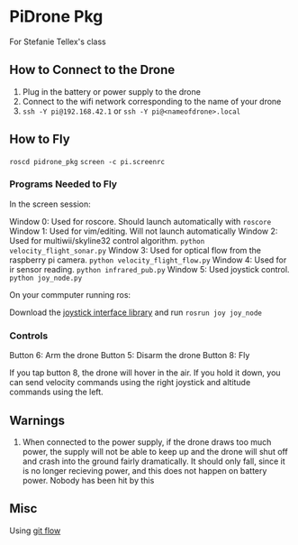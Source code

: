 # PiDrone Pkg

For Stefanie Tellex's class

## How to Connect to the Drone

1. Plug in the battery or power supply to the drone
2. Connect to the wifi network corresponding to the name of your drone
3. `ssh -Y pi@192.168.42.1` or `ssh -Y pi@<nameofdrone>.local`

## How to Fly

`roscd pidrone_pkg`
`screen -c pi.screenrc`

### Programs Needed to Fly

In the screen session:

Window 0: Used for roscore. Should launch automatically with `roscore`
Window 1: Used for vim/editing. Will not launch automatically
Window 2: Used for multiwii/skyline32 control algorithm. `python velocity_flight_sonar.py`
Window 3: Used for optical flow from the raspberry pi camera. `python velocity_flight_flow.py`
Window 4: Used for ir sensor reading. `python infrared_pub.py`
Window 5: Used joystick control. `python joy_node.py`

On your commputer running ros:

Download the [joystick interface library](http://wiki.ros.org/joy) and run `rosrun joy joy_node`

### Controls

Button 6: Arm the drone
Button 5: Disarm the drone
Button 8: Fly

If you tap button 8, the drone will hover in the air. If you hold it down, you
can send velocity commands using the right joystick and altitude commands using
the left.

## Warnings

1. When connected to the power supply, if the drone draws too much power, the
   supply will not be able to keep up and the drone will shut off and crash
   into the ground fairly dramatically. It should only fall, since it is no
   longer recieving power, and this does not happen on battery power. Nobody
   has been hit by this

## Misc

Using [git flow](http://danielkummer.github.io/git-flow-cheatsheet/)
